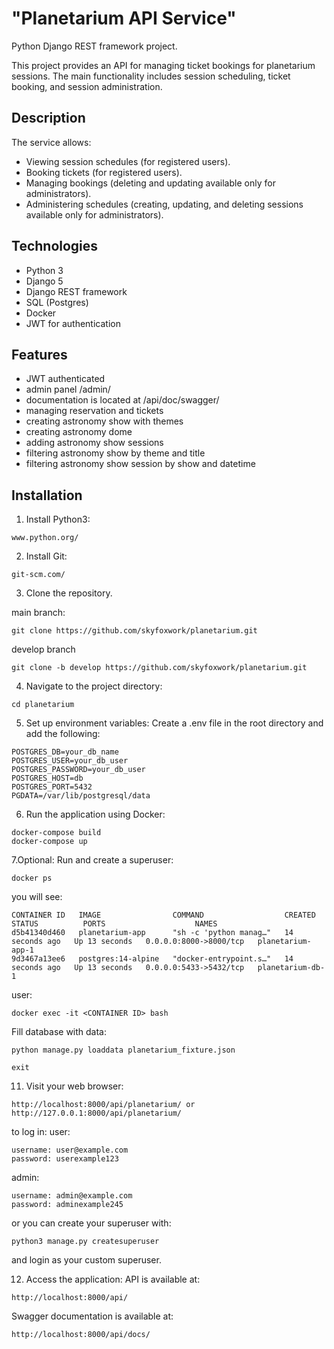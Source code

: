 # "Planetarium API Service"

Python Django REST framework project.

This project provides an API for managing ticket bookings for planetarium sessions.
The main functionality includes session scheduling, ticket booking, and session administration.

## Description

The service allows:

- Viewing session schedules (for registered users).
- Booking tickets (for registered users).
- Managing bookings (deleting and updating available only for administrators).
- Administering schedules (creating, updating, and deleting sessions available only for administrators).

## Technologies

- Python 3
- Django 5
- Django REST framework
- SQL (Postgres)
- Docker
- JWT for authentication

## Features

- JWT authenticated
- admin panel /admin/
- documentation is located at /api/doc/swagger/
- managing reservation and tickets
- creating astronomy show with themes
- creating astronomy dome
- adding astronomy show sessions
- filtering astronomy show by theme and title
- filtering astronomy show session by show and datetime


## Installation

1. Install Python3:

```shell
www.python.org/
```

2. Install Git:

```shell
git-scm.com/
```

3. Clone the repository.

main branch:
```shell
git clone https://github.com/skyfoxwork/planetarium.git
```

develop branch

```shell
git clone -b develop https://github.com/skyfoxwork/planetarium.git
```

4. Navigate to the project directory:

```shell
cd planetarium
```

5. Set up environment variables: Create a .env file in the root directory and add the following:
```shell
POSTGRES_DB=your_db_name
POSTGRES_USER=your_db_user
POSTGRES_PASSWORD=your_db_user
POSTGRES_HOST=db
POSTGRES_PORT=5432
PGDATA=/var/lib/postgresql/data
```

6. Run the application using Docker:
```shell
docker-compose build
docker-compose up
```

7.Optional: Run  and create a superuser:
```shell
docker ps
```
you will see:
```shell
CONTAINER ID   IMAGE                COMMAND                  CREATED          STATUS          PORTS                    NAMES
d5b41340d460   planetarium-app      "sh -c 'python manag…"   14 seconds ago   Up 13 seconds   0.0.0.0:8000->8000/tcp   planetarium-app-1
9d3467a13ee6   postgres:14-alpine   "docker-entrypoint.s…"   14 seconds ago   Up 13 seconds   0.0.0.0:5433->5432/tcp   planetarium-db-1
```
user:
```shell
docker exec -it <CONTAINER ID> bash
```
Fill database with data:
```shell
python manage.py loaddata planetarium_fixture.json
```
```shell
exit
```

11. Visit your web browser:

```shell
http://localhost:8000/api/planetarium/ or http://127.0.0.1:8000/api/planetarium/
```
to log in:
user:
```shell
username: user@example.com
password: userexample123
```
admin:
```shell
username: admin@example.com
password: adminexample245
```
or you can create your superuser with:

```shell
python3 manage.py createsuperuser
```

and login as your custom superuser.

12. Access the application:
API is available at: 
```shell
http://localhost:8000/api/
```
Swagger documentation is available at:
```shell
http://localhost:8000/api/docs/
```
